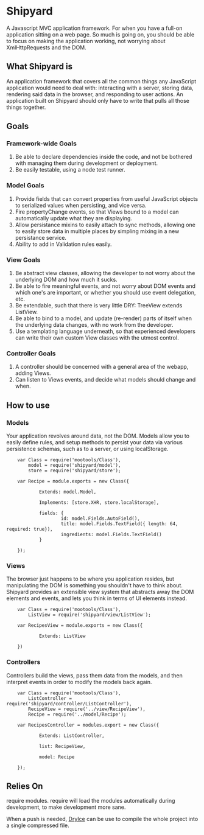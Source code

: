 Shipyard
===========

A Javascript MVC application framework. For when you have a full-on application sitting on a web page. So much is going on, you should be able to focus on making the application working, not worrying about XmlHttpRequests and the DOM.

What Shipyard is
--------------

An application framework that covers all the common things any JavaScript application would need to deal with: interacting with a server, storing data, rendering said data in the browser, and responding to user actions. An application built on Shipyard should only have to write that pulls all those things together.

Goals
-----

### Framework-wide Goals

1. Be able to declare dependencies inside the code, and not be bothered with managing them during development or deployment.
2. Be easily testable, using a node test runner.

### Model Goals

1. Provide fields that can convert properties from useful JavaScript objects to serialized values when persisting, and vice versa.
2. Fire propertyChange events, so that Views bound to a model can automatically update what they are displaying.
3. Allow persistance mixins to easily attach to sync methods, allowing one to easily store data in multiple places by simpling mixing in a new persistance service.
4. Ability to add in Validation rules easily.

### View Goals

1. Be abstract view classes, allowing the developer to not worry about the underlying DOM and how much it sucks.
2. Be able to fire meaningful events, and not worry about DOM events and which one's are important, or whether you should use event delegation, etc.
3. Be extendable, such that there is very little DRY: TreeView extends ListView.
4. Be able to bind to a model, and update (re-render) parts of itself when the underlying data changes, with no work from the developer.
5. Use a templating language underneath, so that experienced developers can write their own custom View classes with the utmost control.

### Controller Goals

1. A controller should be concerned with a general area of the webapp, adding Views.
2. Can listen to Views events, and decide what models should change and when.


How to use
----------

### Models

Your application revolves around data, not the DOM. Models allow you to easily define rules, and setup methods to persist your data via various persistence schemas, such as to a server, or using localStorage.
		
		var Class = require('mootools/Class'),
		    model = require('shipyard/model'),
			store = require('shipyard/store');
		
		var Recipe = module.exports = new Class({		
				
				Extends: model.Model,

				Implements: [store.XHR, store.localStorage],
				
				fields: {
						id: model.Fields.AutoField(),
						title: model.Fields.TextField({ length: 64, required: true}),
						ingredients: model.Fields.TextField()
				}
				
		});
		

### Views

The browser just happens to be where you application resides, but manipulating the DOM is something you shouldn't have to think about. Shipyard provides an extensible view system that abstracts away the DOM elements and events, and lets you think in terms of UI elements instead.

		var Class = require('mootools/Class'),
		    ListView = require('shipyard/view/ListView');
			
		var RecipesView = module.exports = new Class({
		
				Extends: ListView
				
		})

### Controllers

Controllers build the views, pass them data from the models, and then interpret events in order to modify the models back again.

		var Class = require('mootools/Class'),
		    ListController = require('shipyard/controller/ListController'),
			RecipeView = require('../view/RecipeView'),
			Recipe = require('../model/Recipe');
			
		var RecipesController = modules.export = new Class({
				
				Extends: ListController,
				
				list: RecipeView,
				
				model: Recipe
				
		});


Relies On
--------

require modules. require will load the modules automatically during development, to make development more sane.

When a push is needed, [DryIce][di] can be use to compile the whole project into a single compressed file.


[di]: https://github.com/mozilla/dryice
